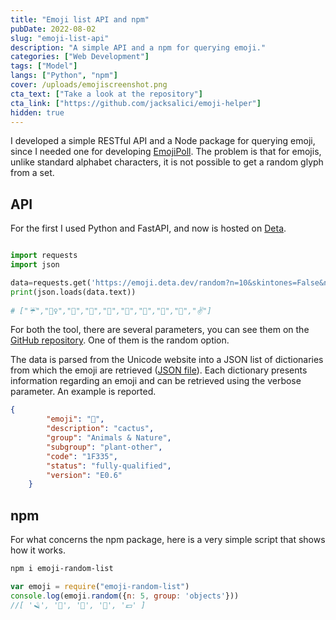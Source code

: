 ```yaml
---
title: "Emoji list API and npm"
pubDate: 2022-08-02
slug: "emoji-list-api"
description: "A simple API and a npm for querying emoji."
categories: ["Web Development"]
tags: ["Model"]
langs: ["Python", "npm"]
cover: /uploads/emojiscreenshot.png
cta_text: ["Take a look at the repository"]
cta_link: ["https://github.com/jacksalici/emoji-helper"]
hidden: true
---
```


I developed a simple RESTful API and a Node package for querying emoji, since I needed one for developing [EmojiPoll](https://jacksalici.com/projects/emojipoll). The problem is that for emojis, unlike standard alphabet characters, it is not possible to get a random glyph from a set.

## API

For the first I used Python and FastAPI, and now is hosted on [Deta](https://emojiapi.jacksalici.com/docs).

```python

import requests
import json

data=requests.get('https://emoji.deta.dev/random?n=10&skintones=False&nogroup=Symbols,Flags')
print(json.loads(data.text))
 
# ["☔","🤵‍♀️","🤍","🗿","🎥","👴","🏃","🥄","🧃","✌️"]
```

For both the tool, there are several parameters, you can see them on the [GitHub repository](https://github.com/jacksalici/emoji-helper). One of them is the random option.

The data is parsed from the Unicode website into a JSON list of dictionaries from which the emoji are retrieved ([JSON file](https://raw.githubusercontent.com/jacksalici/emoji-list-api/main/src/emoji.json)). Each dictionary presents information regarding an emoji and can be retrieved using the verbose parameter. An example is reported.

```json
{
        "emoji": "🌵",
        "description": "cactus",
        "group": "Animals & Nature",
        "subgroup": "plant-other",
        "code": "1F335",
        "status": "fully-qualified",
        "version": "E0.6"
    }
```
## npm

For what concerns the npm package, here is a very simple script that shows how it works.
   
```bash
npm i emoji-random-list
```

```javascript
var emoji = require("emoji-random-list")
console.log(emoji.random({n: 5, group: 'objects'}))
//[ '🪒', '📕', '🔋', '🔩', '💷' ]
```

